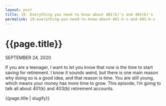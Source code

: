 ```yaml
---
layout: post
title: 19. Everything you need to know about 401(k)'s and 403(b)'s
permalink: 19-everything-you-need-to-know-about-401-k-s-and-403-b-s
---
```


# {{page.title}}

SEPTEMBER 24, 2020

If you are a teenager, I want to let you know that now is the time to start saving for retirement. I know it sounds weird, but there is one main reason why doing so is a good idea, and that reason is time. You are still young, which means your money has more time to grow. This episode, I’m going to talk all about 401(k) and 403(b) retirement accounts.

{{page.title | slugify}}
